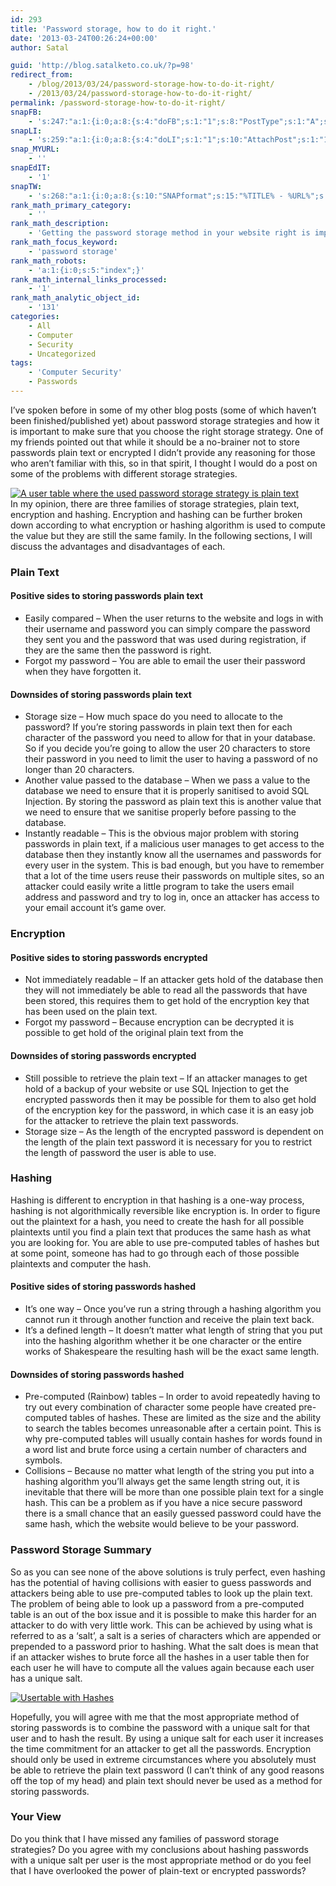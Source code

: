 ```yaml
---
id: 293
title: 'Password storage, how to do it right.'
date: '2013-03-24T00:26:24+00:00'
author: Satal

guid: 'http://blog.satalketo.co.uk/?p=98'
redirect_from:
    - /blog/2013/03/24/password-storage-how-to-do-it-right/
    - /2013/03/24/password-storage-how-to-do-it-right/
permalink: /password-storage-how-to-do-it-right/
snapFB:
    - 's:247:"a:1:{i:0;a:8:{s:4:"doFB";s:1:"1";s:8:"PostType";s:1:"A";s:10:"AttachPost";s:1:"1";s:10:"SNAPformat";s:51:"New post (%TITLE%) has been published on %SITENAME%";s:9:"isAutoImg";s:1:"A";s:8:"imgToUse";b:0;s:9:"isAutoURL";s:1:"A";s:8:"urlToUse";b:0;}}";'
snapLI:
    - 's:259:"a:1:{i:0;a:8:{s:4:"doLI";s:1:"1";s:10:"AttachPost";s:1:"1";s:10:"SNAPformat";s:41:"New post has been published on %SITENAME%";s:11:"SNAPformatT";s:18:"New Post - %TITLE%";s:9:"isAutoImg";s:1:"A";s:8:"imgToUse";b:0;s:9:"isAutoURL";s:1:"A";s:8:"urlToUse";b:0;}}";'
snap_MYURL:
    - ''
snapEdIT:
    - '1'
snapTW:
    - 's:268:"a:1:{i:0;a:8:{s:10:"SNAPformat";s:15:"%TITLE% - %URL%";s:8:"attchImg";s:1:"1";s:9:"isAutoImg";s:1:"A";s:8:"imgToUse";s:0:"";s:9:"msgFormat";s:59:"New post (%TITLE%) has been published on %SITENAME% - %URL%";s:9:"isAutoURL";s:1:"A";s:8:"urlToUse";s:0:"";s:2:"do";i:0;}}";'
rank_math_primary_category:
    - ''
rank_math_description:
    - 'Getting the password storage method in your website right is important, make sure that you''re storing them right or risk the wrath of malicious users'
rank_math_focus_keyword:
    - 'password storage'
rank_math_robots:
    - 'a:1:{i:0;s:5:"index";}'
rank_math_internal_links_processed:
    - '1'
rank_math_analytic_object_id:
    - '131'
categories:
    - All
    - Computer
    - Security
    - Uncategorized
tags:
    - 'Computer Security'
    - Passwords
---
```


I’ve spoken before in some of my other blog posts (some of which haven’t been finished/published yet) about password storage strategies and how it is important to make sure that you choose the right storage strategy. One of my friends pointed out that while it should be a no-brainer not to store passwords plain text or encrypted I didn’t provide any reasoning for those who aren’t familiar with this, so in that spirit, I thought I would do a post on some of the problems with different storage strategies.

[![A user table where the used password storage strategy is plain text](https://samjenkins.com/wp-content/uploads/2013/03/Usertable2.png "Password storage plain text")](https://samjenkins.com/wp-content/uploads/2013/03/Usertable2.png)  
In my opinion, there are three families of storage strategies, plain text, encryption and hashing. Encryption and hashing can be further broken down according to what encryption or hashing algorithm is used to compute the value but they are still the same family. In the following sections, I will discuss the advantages and disadvantages of each.

### Plain Text

#### Positive sides to storing passwords plain text

- Easily compared – When the user returns to the website and logs in with their username and password you can simply compare the password they sent you and the password that was used during registration, if they are the same then the password is right.
- Forgot my password – You are able to email the user their password when they have forgotten it.

#### Downsides of storing passwords plain text

- Storage size – How much space do you need to allocate to the password? If you’re storing passwords in plain text then for each character of the password you need to allow for that in your database. So if you decide you’re going to allow the user 20 characters to store their password in you need to limit the user to having a password of no longer than 20 characters.
- Another value passed to the database – When we pass a value to the database we need to ensure that it is properly sanitised to avoid SQL Injection. By storing the password as plain text this is another value that we need to ensure that we sanitise properly before passing to the database.
- Instantly readable – This is the obvious major problem with storing passwords in plain text, if a malicious user manages to get access to the database then they instantly know all the usernames and passwords for every user in the system. This is bad enough, but you have to remember that a lot of the time users reuse their passwords on multiple sites, so an attacker could easily write a little program to take the users email address and password and try to log in, once an attacker has access to your email account it’s game over.

### Encryption

#### Positive sides to storing passwords encrypted

- Not immediately readable – If an attacker gets hold of the database then they will not immediately be able to read all the passwords that have been stored, this requires them to get hold of the encryption key that has been used on the plain text.
- Forgot my password – Because encryption can be decrypted it is possible to get hold of the original plain text from the

#### Downsides of storing passwords encrypted

- Still possible to retrieve the plain text – If an attacker manages to get hold of a backup of your website or use SQL Injection to get the encrypted passwords then it may be possible for them to also get hold of the encryption key for the password, in which case it is an easy job for the attacker to retrieve the plain text passwords.
- Storage size – As the length of the encrypted password is dependent on the length of the plain text password it is necessary for you to restrict the length of password the user is able to use.

### Hashing

Hashing is different to encryption in that hashing is a one-way process, hashing is not algorithmically reversible like encryption is. In order to figure out the plaintext for a hash, you need to create the hash for all possible plaintexts until you find a plain text that produces the same hash as what you are looking for. You are able to use pre-computed tables of hashes but at some point, someone has had to go through each of those possible plaintexts and computer the hash.

#### Positive sides of storing passwords hashed

- It’s one way – Once you’ve run a string through a hashing algorithm you cannot run it through another function and receive the plain text back.
- It’s a defined length – It doesn’t matter what length of string that you put into the hashing algorithm whether it be one character or the entire works of Shakespeare the resulting hash will be the exact same length.

#### Downsides of storing passwords hashed

- Pre-computed (Rainbow) tables – In order to avoid repeatedly having to try out every combination of character some people have created pre-computed tables of hashes. These are limited as the size and the ability to search the tables becomes unreasonable after a certain point. This is why pre-computed tables will usually contain hashes for words found in a word list and brute force using a certain number of characters and symbols.
- Collisions – Because no matter what length of the string you put into a hashing algorithm you’ll always get the same length string out, it is inevitable that there will be more than one possible plain text for a single hash. This can be a problem as if you have a nice secure password there is a small chance that an easily guessed password could have the same hash, which the website would believe to be your password.

### Password Storage Summary

So as you can see none of the above solutions is truly perfect, even hashing has the potential of having collisions with easier to guess passwords and attackers being able to use pre-computed tables to look up the plain text. The problem of being able to look up a password from a pre-computed table is an out of the box issue and it is possible to make this harder for an attacker to do with very little work. This can be achieved by using what is referred to as a ‘salt’, a salt is a series of characters which are appended or prepended to a password prior to hashing. What the salt does is mean that if an attacker wishes to brute force all the hashes in a user table then for each user he will have to compute all the values again because each user has a unique salt.

[![Usertable with Hashes](https://samjenkins.com/wp-content/uploads/2013/03/Usertable-with-Hashes.png "User table with Hashes")](https://samjenkins.com/wp-content/uploads/2013/03/Usertable-with-Hashes.png)

Hopefully, you will agree with me that the most appropriate method of storing passwords is to combine the password with a unique salt for that user and to hash the result. By using a unique salt for each user it increases the time commitment for an attacker to get all the passwords. Encryption should only be used in extreme circumstances where you absolutely must be able to retrieve the plain text password (I can’t think of any good reasons off the top of my head) and plain text should never be used as a method for storing passwords.

### Your View

Do you think that I have missed any families of password storage strategies? Do you agree with my conclusions about hashing passwords with a unique salt per user is the most appropriate method or do you feel that I have overlooked the power of plain-text or encrypted passwords?